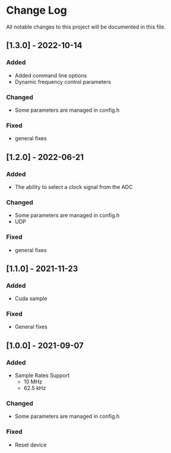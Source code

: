 # Change Log
All notable changes to this project will be documented in this file.

## [1.3.0] - 2022-10-14
 
### Added
- Added command line options
- Dynamic frequency control parameters

### Changed
- Some parameters are managed in config.h

### Fixed
- general fixes

## [1.2.0] - 2022-06-21
 
### Added
- The ability to select a clock signal from the ADC

### Changed
- Some parameters are managed in config.h
- UDP

### Fixed
- general fixes

## [1.1.0] - 2021-11-23
 
### Added
- Cuda sample

### Fixed
- General fixes 

## [1.0.0] - 2021-09-07
 
### Added
- Sample Rates Support
    - 10    MHz
    - 62.5  kHz
 
### Changed
- Some parameters are managed in config.h

### Fixed
- Reset device